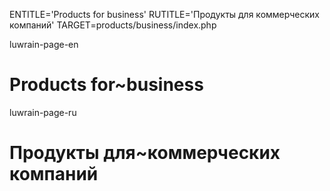 
ENTITLE='Products for business'
RUTITLE='Продукты для коммерческих компаний'
TARGET=products/business/index.php

luwrain-page-en

# Products for~business

luwrain-page-ru

# Продукты для~коммерческих компаний

